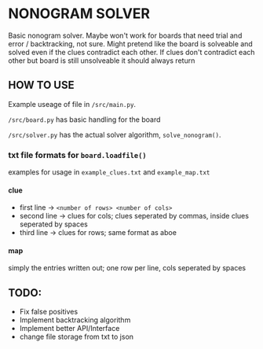 # NONOGRAM SOLVER 

Basic nonogram solver. Maybe won't work for boards that need trial and error / backtracking, not sure. Might pretend like the board is solveable and solved even if the clues contradict each other. If clues don't contradict each other but board is still unsolveable it should always return 

## HOW TO USE

Example useage of file in `/src/main.py`. 

`/src/board.py` has basic handling for the board

`/src/solver.py` has the actual solver algorithm, `solve_nonogram()`.

### txt file formats for `board.loadfile()`

examples for usage in `example_clues.txt` and `example_map.txt`

#### clue

- first line -> `<number of rows> <number of cols>`
- second line -> clues for cols; clues seperated by commas, inside clues seperated by spaces
- third line -> clues for rows; same format as aboe

#### map

simply the entries written out; one row per line, cols seperated by spaces

## TODO:
- Fix false positives
- Implement backtracking algorithm
- Implement better API/Interface
- change file storage from txt to json

